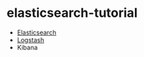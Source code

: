 # elasticsearch-tutorial

* [Elasticsearch](./docs/elasticsearch.md)
* [Logstash](./docs/logstash.md)
* Kibana